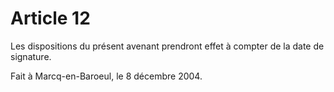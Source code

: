 # Article 12

  
 Les dispositions du présent avenant prendront effet à compter de la date de signature.  
  
 Fait à Marcq-en-Baroeul, le 8 décembre 2004.  
